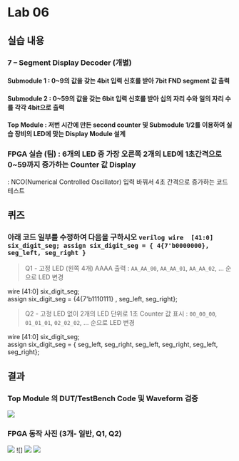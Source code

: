 


# Lab 06
## 실습 내용
### **7 – Segment Display Decoder (개별)**
#### **Submodule 1** : 0~9의 값을 갖는 4bit 입력 신호를 받아 7bit FND  segment  값 출력
#### **Submodule 2** : 0~59의 값을 갖는 6bit 입력 신호를 받아 십의 자리 수와 일의 자리 수를 각각 4bit으로 출력
#### **Top Module** : 저번 시간에 만든 second counter  및 Submodule 1/2를 이용하여 실습 장비의 LED에 맞는 Display Module 설계
### FPGA 실습 (팀) : 6개의 LED 중 가장 오른쪽 2개의 LED에 1초간격으로 0~59까지 증가하는 Counter 값 Display
: NCO(Numerical Controlled Oscillator) 입력 바꿔서 4초 간격으로 증가하는 코드 테스트
## 퀴즈 
### 아래 코드 일부를 수정하여 다음을 구하시오 ```verilog wire  [41:0] six_digit_seg; assign six_digit_seg = { 4{7'b0000000}, seg_left, seg_right } ``` 
> Q1 - 고정 LED (왼쪽 4개) AAAA 출력 : `AA_AA_00`, `AA_AA_01`, `AA_AA_02`, … 순으로 LED 변경

wire 			[41:0]	six_digit_seg;     
assign         				six_digit_seg = {4{7'b1110111} , seg_left, seg_right};

> Q2 - 고정 LED 없이 2개의 LED 단위로 1초 Counter 값 표시 : `00_00_00`, `01_01_01`, `02_02_02`, … 순으로 LED 변경

wire 			[41:0]  six_digit_seg;     
assign         				six_digit_seg = { seg_left, seg_right, seg_left, seg_right, seg_left, seg_right};

## 결과
 ### **Top Module 의 DUT/TestBench Code 및 Waveform 검증**
![](https://github.com/seo1224/LosicDesign/blob/master/practice06/tb06_waveform.png)

### **FPGA 동작 사진 (3개- 일반, Q1, Q2)**

![](https://github.com/seo1224/LosicDesign/blob/master/practice06/tb06_FPGA(1).jpg)
![]
![](https://github.com/seo1224/LosicDesign/blob/master/practice06/tb06_Q1.jpg)
![](https://github.com/seo1224/LosicDesign/blob/master/practice06/tb06_Q2.jpg)
<!--stackedit_data:
eyJoaXN0b3J5IjpbMTkxNjQwNjMyLDg5NjYwNTUxNSwxNDI0Mj
Y3Njk5LDE2NTg0MzU4NTMsLTI0NjQxNDQxLC0xNTY2MjY4MjI0
LDEyMDU5MzA5MzNdfQ==
-->